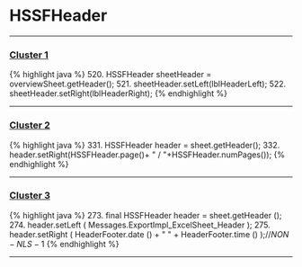 # HSSFHeader

***

### [Cluster 1](./1)
{% highlight java %}
520. HSSFHeader sheetHeader = overviewSheet.getHeader();
521. sheetHeader.setLeft(lblHeaderLeft);
522. sheetHeader.setRight(lblHeaderRight);
{% endhighlight %}

***

### [Cluster 2](./2)
{% highlight java %}
331. HSSFHeader header = sheet.getHeader();
332. header.setRight(HSSFHeader.page()+ " / "+HSSFHeader.numPages());
{% endhighlight %}

***

### [Cluster 3](./3)
{% highlight java %}
273. final HSSFHeader header = sheet.getHeader ();
274. header.setLeft ( Messages.ExportImpl_ExcelSheet_Header );
275. header.setRight ( HeaderFooter.date () + " " + HeaderFooter.time () );//$NON-NLS-1$
{% endhighlight %}

***

